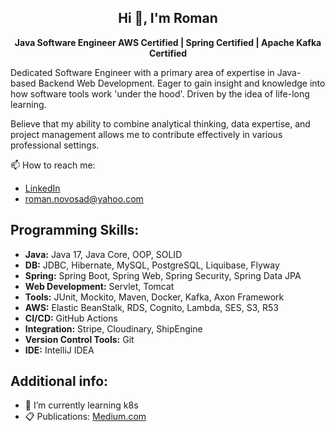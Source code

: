 <center>
  
## Hi 👋, I'm Roman
****Java Software Engineer  AWS Certified | Spring Certified | Apache Kafka Certified****

</center> 

Dedicated Software Engineer with a primary area of expertise in Java-based Backend Web
Development. Eager to gain insight and knowledge into how software tools work 'under the hood'.
Driven by the idea of life-long learning.

Believe that my ability to combine analytical thinking, data expertise, and project management allows
me to contribute effectively in various professional settings.

📫 How to reach me:
- [LinkedIn](https://www.linkedin.com/in/roman-novosad-010417292/)
- roman.novosad@yahoo.com

 ## Programming Skills:
- **Java:** Java 17, Java Core, OOP, SOLID
- **DB:** JDBC, Hibernate, MySQL, PostgreSQL, Liquibase, Flyway
- **Spring:** Spring Boot, Spring Web, Spring Security, Spring Data JPA
- **Web Development:** Servlet, Tomcat
- **Tools:** JUnit, Mockito, Maven, Docker, Kafka, Axon Framework
- **AWS:** Elastic BeanStalk, RDS, Cognito, Lambda, SES, S3, R53
- **CI/CD:** GitHub Actions
- **Integration:** Stripe, Cloudinary, ShipEngine
- **Version Control Tools:** Git
- **IDE:** IntelliJ IDEA

## Additional info:
- 🌱 I’m currently learning k8s
- 📋 Publications: [Medium.com](https://medium.com/@roman.novosad87)
  
<!--
**romanovosad87/romanovosad87** is a ✨ _special_ ✨ repository because its `README.md` (this file) appears on your GitHub profile.

Here are some ideas to get you started:

- 🔭 I’m currently working on ...
- 🌱 I’m currently learning ...
- 👯 I’m looking to collaborate on ...
- 🤔 I’m looking for help with ...
- 💬 Ask me about ...
- 📫 How to reach me: ...
- 😄 Pronouns: ...
- ⚡ Fun fact: ...
-->
